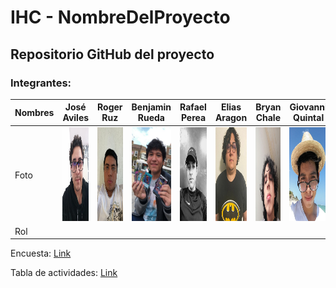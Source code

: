 # IHC - NombreDelProyecto

<h2>Repositorio GitHub del proyecto</h2>

<h3>Integrantes:</h3>

| Nombres | José Aviles | Roger Ruz  | Benjamin Rueda  | Rafael Perea | Elias Aragon | Bryan Chale | Giovanni Quintal |
| ------------- | ------------- | ------------- | ------------- | ------------- | ------------- |------------- | ------------- |
| Foto | <img src="Recursos/Fotos/Daroz.jpeg"  width="150" height="150" />  | <img src="Recursos/Fotos/Roger.jpeg" width="150" height="150"/> | <img src="Recursos/Fotos/Benja.jpeg"  width="150" height="150" /> | <img src="Recursos/Fotos/Rafa.jpeg"  width="150" height="150" /> | <img src="Recursos/Fotos/Elias.jpeg"  width="150" height="150" /> | <img src="Recursos/Fotos/Bryan.jpeg"  width="150" height="150" />| <img src="Recursos/Fotos/Gio.jpeg" width="150" height="150"/> |
| Rol |  | | | | | | |

<p>Encuesta: <a href="https://forms.gle/HciHoFsQt5ocM26a6">Link</a> </p>
<p>Tabla de actividades: <a href="https://alumnosuady-my.sharepoint.com/:w:/g/personal/a16014862_alumnos_uady_mx/EcFsoy0Zv_pFn7cEGjRbw1IBTnuU9jFAyymjsOwrbYnVwA?e=35UA0q">Link</a>  </p>
